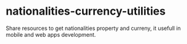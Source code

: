 # nationalities-currency-utilities
Share resources to get nationalities property and curreny, it usefull in mobile and web apps development.
